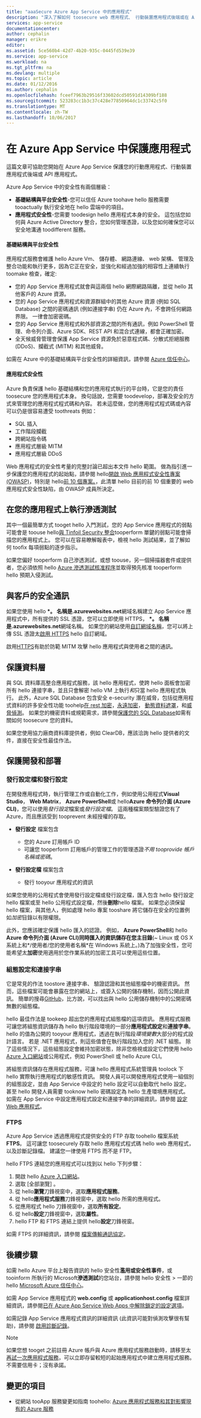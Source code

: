 ```yaml
---
title: "aaaSecure Azure App Service 中的應用程式"
description: "深入了解如何 toosecure web 應用程式、 行動裝置應用程式後端或在 Azure App Service API 應用程式。"
services: app-service
documentationcenter: 
author: cephalin
manager: erikre
editor: 
ms.assetid: 5ce560b4-42d7-4b20-935c-0445fd539e39
ms.service: app-service
ms.workload: na
ms.tgt_pltfrm: na
ms.devlang: multiple
ms.topic: article
ms.date: 01/12/2016
ms.author: cephalin
ms.openlocfilehash: fceef7963b29516f33602dcd50591d14309bf188
ms.sourcegitcommit: 523283cc1b3c37c428e77850964dc1c33742c5f0
ms.translationtype: MT
ms.contentlocale: zh-TW
ms.lasthandoff: 10/06/2017
---
```

# <a name="secure-an-app-in-azure-app-service"></a>在 Azure App Service 中保護應用程式
這篇文章可協助您開始在 Azure App Service 保護您的行動應用程式、行動裝置應用程式後端或 API 應用程式。 

Azure App Service 中的安全性有兩個層級： 

* **基礎結構與平台安全性**-您可以信任 Azure toohave hello 服務需要 tooactually 執行安全地在 hello 雲端中的項目。
* **應用程式安全性**-您需要 toodesign hello 應用程式本身的安全。 這包括您如何與 Azure Active Directory 整合，您如何管理憑證，以及您如何確保您可以安全地溝通 toodifferent 服務。 

#### <a name="infrastructure-and-platform-security"></a>基礎結構與平台安全性
應用程式服務會維護 hello Azure Vm、 儲存體、 網路連線、 web 架構、 管理及整合功能和執行更多，因為它正在安全，並強化和經過加強的相容性上連續執行 toomake 檢查，確定:

* 您的 App Service 應用程式就會與這兩個 hello 網際網路隔離，並從 hello 其他客戶的 Azure 資源。
* 您的 App Service 應用程式和資源群組中的其他 Azure 資源 (例如 SQL Database) 之間的密碼通訊 (例如連接字串) 仍在 Azure 內，不會跨任何網路界限。 一律會加密密碼。
* 您的 App Service 應用程式和外部資源之間的所有通訊，例如 PowerShell 管理、命令列介面、Azure SDK、REST API 和混合式連線，都會正確加密。
* 全天候威脅管理會保護 App Service 資源免於惡意程式碼、分散式拒絕服務 (DDoS)、攔截式 (MITM) 和其他威脅。 

如需在 Azure 中的基礎結構與平台安全性的詳細資訊，請參閱 [Azure 信任中心](https://azure.microsoft.com/support/trust-center/security/)。

#### <a name="application-security"></a>應用程式安全性
Azure 負責保護 hello 基礎結構和您的應用程式執行的平台時，它是您的責任 toosecure 您的應用程式本身。 換句話說，您需要 toodevelop，部署及安全的方式來管理您的應用程式程式碼和內容。 若未這麼做，您的應用程式程式碼或內容可以仍是很容易遭受 toothreats 例如：

* SQL 插入
* 工作階段攔截
* 跨網站指令碼
* 應用程式層級 MITM
* 應用程式層級 DDoS

Web 應用程式的安全性考量的完整討論已超出本文件 hello 範圍。 做為指引進一步保護您的應用程式的起始點，請參閱 hello[開啟 Web 應用程式安全性專案 (OWASP)](https://www.owasp.org/index.php/Main_Page)，特別是 hello[前 10 個專案。](https://www.owasp.org/index.php/Category:OWASP_Top_Ten_Project)，此清單 hello 目前的前 10 個重要的 web 應用程式安全性缺陷，由 OWASP 成員所決定。

## <a name="perform-penetration-testing-on-your-app"></a>在您的應用程式上執行滲透測試
其中一個最簡單方式 tooget hello 入門測試，您的 App Service 應用程式的弱點可能會是 toouse hello[與 Tinfoil Security 整合](https://azure.microsoft.com/blog/web-vulnerability-scanning-for-azure-app-service-powered-by-tinfoil-security/)tooperform 單鍵的弱點可能會掃描您的應用程式上。 您可以在容易瞭解報表中，檢視 hello 測試結果，並了解如何 toofix 每項弱點的逐步指示。

如果您偏好 tooperform 自己滲透測試，或想 toouse，另一個掃描器套件或提供者，您必須依照 hello [Azure 滲透測試核准程序](https://security-forms.azure.com/penetration-testing/terms)並取得預先核准 tooperform hello 預期入侵測試。

## <a name="https"></a> 與客戶的安全通訊
如果您使用 hello  **\*。 名稱是.azurewebsites.net**網域名稱建立 App Service 應用程式中，所有提供的 SSL 憑證，您可以立即使用 HTTPS，  **\*。 名稱是.azurewebsites.net**網域名稱。 如果您的網站使用[自訂網域名稱](app-service-web-tutorial-custom-domain.md)，您可以將上傳 SSL 憑證太[啟用 HTTPS](app-service-web-tutorial-custom-ssl.md) hello 自訂網域。

啟用[HTTPS](https://en.wikipedia.org/wiki/HTTPS)有助於防範 MITM 攻擊 hello 應用程式與使用者之間的通訊。

## <a name="secure-data-tier"></a>保護資料層
與 SQL 資料庫高整合應用程式服務，該 hello 應用程式，使跨 hello 面板會加密所有 hello 連接字串，並且只會解密 hello VM 上執行*和*只當 hello 應用程式執行。 此外，Azure SQL Database 包含安全 e-security 潛在威脅，包括從應用程式資料的許多安全性功能 toohelp[在 rest 加密](https://msdn.microsoft.com/library/dn948096.aspx)，[永遠加密](https://msdn.microsoft.com/library/mt163865.aspx)， [動態資料遮罩](../sql-database/sql-database-dynamic-data-masking-get-started.md)，和[威脅偵測](../sql-database/sql-database-threat-detection.md)。 如果您的機密資料或規範需求，請參閱[保護您的 SQL Database](../sql-database/sql-database-security-overview.md)如需有關如何 toosecure 您的資料。

如果您使用協力廠商資料庫提供者，例如 ClearDB，應該洽詢 hello 提供者的文件，直接在安全性最佳作法。  

## <a name="develop"></a> 保護開發和部署
### <a name="publishing-profiles-and-publish-settings"></a>發行設定檔和發行設定
在開發應用程式時，執行管理工作或自動化工作，例如使用公用程式**Visual Studio**， **Web Matrix**， **Azure PowerShell**或 hello**Azure 命令列介面 (Azure CLI)**，您可以使用*發行設定*檔案或*發行設定檔*。 這兩種檔案類型驗證您有了 Azure，而且應該受到 tooprevent 未經授權的存取。

* **發行設定** 檔案包含
  
  * 您的 Azure 訂用帳戶 ID
  * 可讓您 tooperform 訂用帳戶的管理工作的管理憑證*不用 tooprovide 帳戶名稱或密碼*。
* **發行設定檔** 檔案包含
  
  * 發行 tooyour 應用程式的資訊

如果您使用的公用程式會使用發行設定檔或發行設定檔，匯入包含 hello 發行設定 hello 檔案或至 hello 公用程式設定檔，然後**刪除**hello 檔案。 如果您必須保留 hello 檔案，與其他人，例如處理 hello 專案 tooshare 將它儲存在安全的位置例如*加密*目錄以有限權限。

此外，您應該確定保護 hello 匯入的認證。 例如， **Azure PowerShell**和 hello **Azure 命令列介面 (Azure CLI)**同時匯入的資訊儲存在您**主目錄**(*~*  Linux 或 OS X 系統上和*/使用者/您的使用者名稱*在 Windows 系統上。)為了加強安全性，您可能希望太**加密**使用適用於您作業系統的加密工具可以使用這些位置。

### <a name="configuration-settings-and-connection-strings"></a>組態設定和連接字串
它是常見的作法 toostore 連接字串、 驗證認證和其他組態檔中的機密資訊。 然而，這些檔案可能會暴露在您的網站上，或簽入公開的儲存機制，因而公開此資訊。 簡單的搜尋[GitHub](https://github.com)，比方說，可以找出與 hello 公用儲存機制中的公開密碼無數的組態檔。

hello 最佳作法是 tookeep 超出您的應用程式組態檔的這項資訊。 應用程式服務可讓您將組態資訊儲存為 hello 執行階段環境的一部分**應用程式設定**和**連接字串**。 hello 的值為公開的 tooyour 應用程式，透過在執行階段*環境變數*大部分的程式設計語言。 若是 .NET 應用程式，則這些值會在執行階段加入您的 .NET 組態。 除了這些情況下，這些組態設定會維持加密狀態，除非您檢視或設定它們使用 hello [Azure 入口網站](https://portal.azure.com)或公用程式，例如 PowerShell 或 hello Azure CLI。 

將組態資訊儲存在應用程式服務，可讓 hello 應用程式系統管理員 toolock 下 hello 實際執行應用程式的敏感性資訊。 開發人員可以開發應用程式使用一組個別的組態設定，並由 App Service 中設定的 hello 設定可以自動取代 hello 設定。 甚至 hello 開發人員需要 tooknow hello 密碼設定為 hello 生產環境應用程式。 如需在 App Service 中設定應用程式設定和連接字串的詳細資訊，請參閱 [設定 Web 應用程式](web-sites-configure.md)。

### <a name="ftps"></a>FTPS
Azure App Service 透過應用程式提供安全的 FTP 存取 toohello 檔案系統**FTPS**。 這可讓您 toosecurely 存取 hello 應用程式程式碼 hello web 應用程式，以及診斷記錄檔。 建議您一律使用 FTPS 而不是 FTP。 

hello FTPS 連結您的應用程式可以找到以 hello 下列步驟：

1. 開啟 hello [Azure 入口網站](https://portal.azure.com)。
2. 選取 [全部瀏覽] 。
3. 從 hello**瀏覽**刀鋒視窗中，選取**應用程式服務**。
4. 從 hello**應用程式服務**刀鋒視窗中，選取 hello 所需的應用程式。
5. 從應用程式 hello 刀鋒視窗中，選取**所有設定**。
6. 從 hello**設定**刀鋒視窗中，選取**屬性**。
7. hello FTP 和 FTPS 連結上提供 hello**設定**刀鋒視窗。 

如需 FTPS 的詳細資訊，請參閱 [檔案傳輸通訊協定](http://en.wikipedia.org/wiki/File_Transfer_Protocol)。

## <a name="next-steps"></a>後續步驟
如需 hello Azure 平台上報告資訊的 hello 安全性**濫用或安全性事件**，或 tooinform 所執行的 Microsoft**滲透測試**的您站台，請參閱 hello 安全性 > 一節的 hello [Microsoft Azure 信任中心](https://azure.microsoft.com/support/trust-center/security/)。

如需 App Service 應用程式的 **web.config** 或 **applicationhost.config** 檔案詳細資訊，請參閱[已在 Azure App Service Web Apps 中解除鎖定的設定選項](https://azure.microsoft.com/blog/2014/01/28/more-to-explore-configuration-options-unlocked-in-windows-azure-web-sites/)。

如需記錄 App Service 應用程式資訊的詳細資訊 (此資訊可能對偵測攻擊很有幫助)，請參閱 [啟用診斷記錄](web-sites-enable-diagnostic-log.md)。

> [!NOTE]
> 如果您想 tooget 之前註冊 Azure 帳戶與 Azure 應用程式服務啟動時，請移至太[再試一次應用程式服務](https://azure.microsoft.com/try/app-service/)，可以立即存留較短的起始應用程式中建立應用程式服務。 不需要信用卡；沒有承諾。
> 
> 

## <a name="whats-changed"></a>變更的項目
* 從網站 tooApp 服務變更如指南 toohello: [Azure 應用程式服務和其對影響現有的 Azure 服務](http://go.microsoft.com/fwlink/?LinkId=529714)

